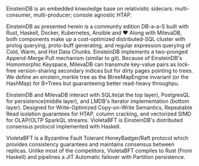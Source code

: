 EinsteinDB is an embedded knwoledge base on relativistic sidecars: multi-consumer, multi-producer; console agnostic HTAP.

EinsteinDB as presented herein is a community edition DB-a-a-S built with Rust, Haskell, Docker, Kubernetes, Ansible and ❤️ 
Along with MilevaDB, both components make up a cost-optimized distributed-SQL cluster with prolog querying, proto-buff generating, and regular
expression querying of Cold, Warm, and Hot Data Chunks. EinsteinDB implements a two-pronged Append-Merge Pull mechanism (similar to git). Because of EinsteinDB's Homomorphic Keyspace, MilevaDB can transmute key-value pairs as lock-free version-sharing secondary indices but for dirty pages pointing to trees. We define an einstein_merkle tree as the BtreeMapEngine invariant (or the HashMap) for B+Trees but guaranteeing better read-heavy throughpu.

EinsteinDB and MilevaDB interact with SQLite(at the top layer), PostgresQL for persistence(middle layer), and LMDB's Iterator implementation (bottom layer). Designed for Write-Optimized Copy-on-Write Semantics, Repeatable Read isolation guarantees for HTAP, column cracking, and vectorized SIMD for OLAP/OLTP SparkQL streams. VioletaBFT is EinsteinDB's distributed consensus protocol implemented with Haskell.

VioletaBFT is a Byzantine Fault Tolerant HoneyBadger/Raft protocol which provides consistency guarantees and maintains consensus between replicas. Unlike most of the competitors, VioletaBFT compiles to Rust (From Haskell) and pipelines a JIT Automatic failover with Partition persistence.

